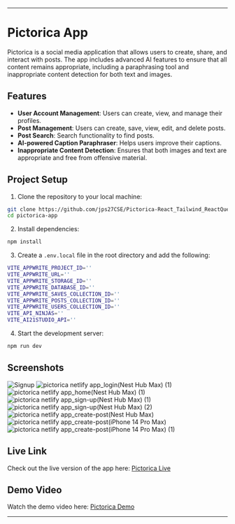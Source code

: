
---

# Pictorica App

Pictorica is a social media application that allows users to create, share, and interact with posts. The app includes advanced AI features to ensure that all content remains appropriate, including a paraphrasing tool and inappropriate content detection for both text and images.

## Features

- **User Account Management**: Users can create, view, and manage their profiles.
- **Post Management**: Users can create, save, view, edit, and delete posts.
- **Post Search**: Search functionality to find posts.
- **AI-powered Caption Paraphraser**: Helps users improve their captions.
- **Inappropriate Content Detection**: Ensures that both images and text are appropriate and free from offensive material.

## Project Setup

1. Clone the repository to your local machine:

```bash
git clone https://github.com/jps27CSE/Pictorica-React_Tailwind_ReactQuery_Appwrite.git
cd pictorica-app
```

2. Install dependencies:

```bash
npm install
```

3. Create a `.env.local` file in the root directory and add the following:

```bash
VITE_APPWRITE_PROJECT_ID=''
VITE_APPWRITE_URL=''
VITE_APPWRITE_STORAGE_ID=''
VITE_APPWRITE_DATABASE_ID=''
VITE_APPWRITE_SAVES_COLLECTION_ID=''
VITE_APPWRITE_POSTS_COLLECTION_ID=''
VITE_APPWRITE_USERS_COLLECTION_ID=''
VITE_API_NINJAS=''
VITE_AI21STUDIO_API=''
```

4. Start the development server:

```bash
npm run dev
```

## Screenshots
![Signup](https://github.com/user-attachments/assets/bdad5b40-1e4d-4798-bcdb-fed9eda2c36c)
![pictorica netlify app_login(Nest Hub Max) (1)](https://github.com/user-attachments/assets/2dfe429b-9d97-4d97-af52-278222f3886d)
![pictorica netlify app_home(Nest Hub Max) (1)](https://github.com/user-attachments/assets/61020a8b-eca2-43d7-937f-6dd4aa982dce)
![pictorica netlify app_sign-up(Nest Hub Max) (1)](https://github.com/user-attachments/assets/9e7e7fa3-5597-47eb-b541-a8f55f28e38b)
![pictorica netlify app_sign-up(Nest Hub Max) (2)](https://github.com/user-attachments/assets/3120a0ab-9bef-4950-8b29-2c2e2823f4d9)
![pictorica netlify app_create-post(Nest Hub Max)](https://github.com/user-attachments/assets/fb89f41a-dd9c-46fd-a3f3-6ee6d55d7f63)
![pictorica netlify app_create-post(iPhone 14 Pro Max)](https://github.com/user-attachments/assets/c785db4b-c3ed-4844-84ff-53970390b237)
![pictorica netlify app_create-post(iPhone 14 Pro Max) (1)](https://github.com/user-attachments/assets/c6db6622-8e93-46e7-ac2b-646e5328c1dc)


## Live Link

Check out the live version of the app here: [Pictorica Live](https://pictorica.netlify.app/)

## Demo Video

Watch the demo video here: [Pictorica Demo]()

---
